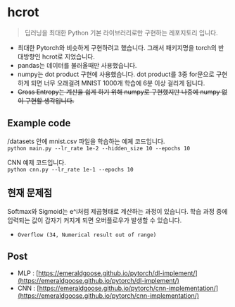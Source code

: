 # hcrot
> 딥러닝을 최대한 Python 기본 라이브러리로만 구현하는 레포지토리 입니다.

- 최대한 Pytorch와 비슷하게 구현하려고 했습니다. 그래서 패키지명을 torch의 반대방향인 hcrot로 지었습니다.
- pandas는 데이터를 불러올때만 사용했습니다.
- numpy는 dot product 구현에 사용했습니다. dot product를 3중 for문으로 구현하게 되면 너무 오래걸려 MNIST 1000개 학습에 6분 이상 걸리게 됩니다.
- ~~Cross Entropy는 계산을 쉽게 하기 위해 numpy로 구현했지만 나중에 numpy 없이 구현할 생각입니다.~~

## Example code
/datasets 안에 mnist.csv 파일을 학습하는 예졔 코드입니다.  
`python main.py --lr_rate 1e-2 --hidden_size 10 --epochs 10`

CNN 예제 코드입니다.  
`python cnn.py --lr_rate 1e-1 --epochs 10`

## 현재 문제점
Softmax와 Sigmoid는 e^i처럼 제곱형태로 계산하는 과정이 있습니다. 학습 과정 중에 입력되는 값이 갑자기 커지게 되면 오버플로우가 발생할 수 있습니다.  
- `Overflow (34, Numerical result out of range)`

## Post
- MLP : [https://emeraldgoose.github.io/pytorch/dl-implement/](https://emeraldgoose.github.io/pytorch/dl-implement/)
- CNN : [https://emeraldgoose.github.io/pytorch/cnn-implementation/](https://emeraldgoose.github.io/pytorch/cnn-implementation/)
